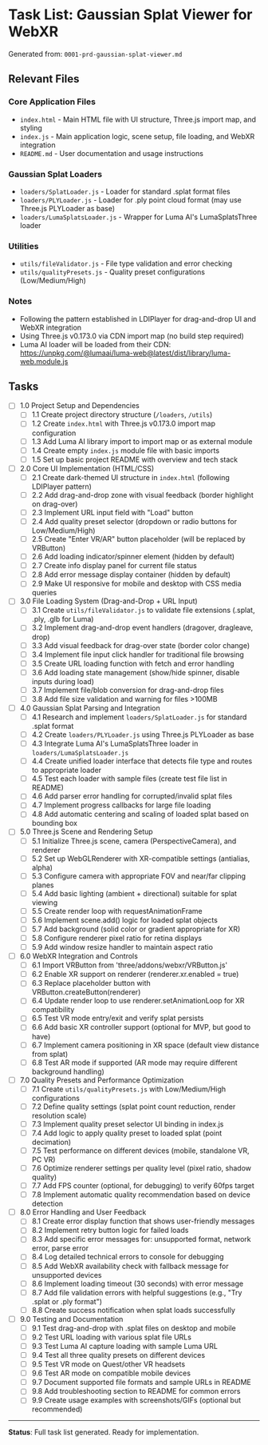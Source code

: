 # Task List: Gaussian Splat Viewer for WebXR

Generated from: `0001-prd-gaussian-splat-viewer.md`

## Relevant Files

### Core Application Files
- `index.html` - Main HTML file with UI structure, Three.js import map, and styling
- `index.js` - Main application logic, scene setup, file loading, and WebXR integration
- `README.md` - User documentation and usage instructions

### Gaussian Splat Loaders
- `loaders/SplatLoader.js` - Loader for standard .splat format files
- `loaders/PLYLoader.js` - Loader for .ply point cloud format (may use Three.js PLYLoader as base)
- `loaders/LumaSplatsLoader.js` - Wrapper for Luma AI's LumaSplatsThree loader

### Utilities
- `utils/fileValidator.js` - File type validation and error checking
- `utils/qualityPresets.js` - Quality preset configurations (Low/Medium/High)

### Notes
- Following the pattern established in LDIPlayer for drag-and-drop UI and WebXR integration
- Using Three.js v0.173.0 via CDN import map (no build step required)
- Luma AI loader will be loaded from their CDN: https://unpkg.com/@lumaai/luma-web@latest/dist/library/luma-web.module.js

## Tasks

- [ ] 1.0 Project Setup and Dependencies
  - [ ] 1.1 Create project directory structure (`/loaders`, `/utils`)
  - [ ] 1.2 Create `index.html` with Three.js v0.173.0 import map configuration
  - [ ] 1.3 Add Luma AI library import to import map or as external module
  - [ ] 1.4 Create empty `index.js` module file with basic imports
  - [ ] 1.5 Set up basic project README with overview and tech stack

- [ ] 2.0 Core UI Implementation (HTML/CSS)
  - [ ] 2.1 Create dark-themed UI structure in `index.html` (following LDIPlayer pattern)
  - [ ] 2.2 Add drag-and-drop zone with visual feedback (border highlight on drag-over)
  - [ ] 2.3 Implement URL input field with "Load" button
  - [ ] 2.4 Add quality preset selector (dropdown or radio buttons for Low/Medium/High)
  - [ ] 2.5 Create "Enter VR/AR" button placeholder (will be replaced by VRButton)
  - [ ] 2.6 Add loading indicator/spinner element (hidden by default)
  - [ ] 2.7 Create info display panel for current file status
  - [ ] 2.8 Add error message display container (hidden by default)
  - [ ] 2.9 Make UI responsive for mobile and desktop with CSS media queries

- [ ] 3.0 File Loading System (Drag-and-Drop + URL Input)
  - [ ] 3.1 Create `utils/fileValidator.js` to validate file extensions (.splat, .ply, .glb for Luma)
  - [ ] 3.2 Implement drag-and-drop event handlers (dragover, dragleave, drop)
  - [ ] 3.3 Add visual feedback for drag-over state (border color change)
  - [ ] 3.4 Implement file input click handler for traditional file browsing
  - [ ] 3.5 Create URL loading function with fetch and error handling
  - [ ] 3.6 Add loading state management (show/hide spinner, disable inputs during load)
  - [ ] 3.7 Implement file/blob conversion for drag-and-drop files
  - [ ] 3.8 Add file size validation and warning for files >100MB

- [ ] 4.0 Gaussian Splat Parsing and Integration
  - [ ] 4.1 Research and implement `loaders/SplatLoader.js` for standard .splat format
  - [ ] 4.2 Create `loaders/PLYLoader.js` using Three.js PLYLoader as base
  - [ ] 4.3 Integrate Luma AI's LumaSplatsThree loader in `loaders/LumaSplatsLoader.js`
  - [ ] 4.4 Create unified loader interface that detects file type and routes to appropriate loader
  - [ ] 4.5 Test each loader with sample files (create test file list in README)
  - [ ] 4.6 Add parser error handling for corrupted/invalid splat files
  - [ ] 4.7 Implement progress callbacks for large file loading
  - [ ] 4.8 Add automatic centering and scaling of loaded splat based on bounding box

- [ ] 5.0 Three.js Scene and Rendering Setup
  - [ ] 5.1 Initialize Three.js scene, camera (PerspectiveCamera), and renderer
  - [ ] 5.2 Set up WebGLRenderer with XR-compatible settings (antialias, alpha)
  - [ ] 5.3 Configure camera with appropriate FOV and near/far clipping planes
  - [ ] 5.4 Add basic lighting (ambient + directional) suitable for splat viewing
  - [ ] 5.5 Create render loop with requestAnimationFrame
  - [ ] 5.6 Implement scene.add() logic for loaded splat objects
  - [ ] 5.7 Add background (solid color or gradient appropriate for XR)
  - [ ] 5.8 Configure renderer pixel ratio for retina displays
  - [ ] 5.9 Add window resize handler to maintain aspect ratio

- [ ] 6.0 WebXR Integration and Controls
  - [ ] 6.1 Import VRButton from 'three/addons/webxr/VRButton.js'
  - [ ] 6.2 Enable XR support on renderer (renderer.xr.enabled = true)
  - [ ] 6.3 Replace placeholder button with VRButton.createButton(renderer)
  - [ ] 6.4 Update render loop to use renderer.setAnimationLoop for XR compatibility
  - [ ] 6.5 Test VR mode entry/exit and verify splat persists
  - [ ] 6.6 Add basic XR controller support (optional for MVP, but good to have)
  - [ ] 6.7 Implement camera positioning in XR space (default view distance from splat)
  - [ ] 6.8 Test AR mode if supported (AR mode may require different background handling)

- [ ] 7.0 Quality Presets and Performance Optimization
  - [ ] 7.1 Create `utils/qualityPresets.js` with Low/Medium/High configurations
  - [ ] 7.2 Define quality settings (splat point count reduction, render resolution scale)
  - [ ] 7.3 Implement quality preset selector UI binding in index.js
  - [ ] 7.4 Add logic to apply quality preset to loaded splat (point decimation)
  - [ ] 7.5 Test performance on different devices (mobile, standalone VR, PC VR)
  - [ ] 7.6 Optimize renderer settings per quality level (pixel ratio, shadow quality)
  - [ ] 7.7 Add FPS counter (optional, for debugging) to verify 60fps target
  - [ ] 7.8 Implement automatic quality recommendation based on device detection

- [ ] 8.0 Error Handling and User Feedback
  - [ ] 8.1 Create error display function that shows user-friendly messages
  - [ ] 8.2 Implement retry button logic for failed loads
  - [ ] 8.3 Add specific error messages for: unsupported format, network error, parse error
  - [ ] 8.4 Log detailed technical errors to console for debugging
  - [ ] 8.5 Add WebXR availability check with fallback message for unsupported devices
  - [ ] 8.6 Implement loading timeout (30 seconds) with error message
  - [ ] 8.7 Add file validation errors with helpful suggestions (e.g., "Try .splat or .ply format")
  - [ ] 8.8 Create success notification when splat loads successfully

- [ ] 9.0 Testing and Documentation
  - [ ] 9.1 Test drag-and-drop with .splat files on desktop and mobile
  - [ ] 9.2 Test URL loading with various splat file URLs
  - [ ] 9.3 Test Luma AI capture loading with sample Luma URL
  - [ ] 9.4 Test all three quality presets on different devices
  - [ ] 9.5 Test VR mode on Quest/other VR headsets
  - [ ] 9.6 Test AR mode on compatible mobile devices
  - [ ] 9.7 Document supported file formats and sample URLs in README
  - [ ] 9.8 Add troubleshooting section to README for common errors
  - [ ] 9.9 Create usage examples with screenshots/GIFs (optional but recommended)

---

**Status**: Full task list generated. Ready for implementation.

